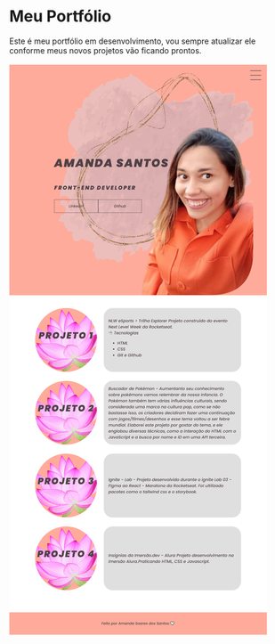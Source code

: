 # Meu Portfólio

Este é meu portfólio em desenvolvimento, vou sempre atualizar ele conforme meus novos projetos vão ficando prontos.
<br>
<br>
![preview](assets/img/preview.png)